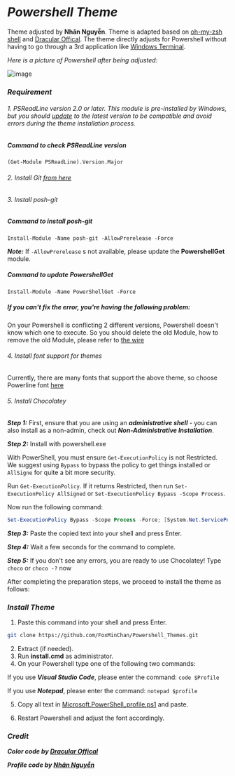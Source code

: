 ﻿# _*Powershell Theme*_

Theme adjusted by **Nhân Nguyễn**. Theme is adapted based on [oh-my-zsh shell](https://github.com/ohmyzsh/ohmyzsh/wiki/Themes) and [Dracular Offical](https://draculatheme.com/). The theme directly adjusts for Powershell without having to go through a 3rd application like [Windows Terminal](https://github.com/microsoft/terminal).

_Here is a picture of Powershell after being adjusted:_

![image](https://user-images.githubusercontent.com/56079798/123784263-72d9c080-d901-11eb-813b-3631a5baa1cf.png)

### _Requirement_

###### 1. PSReadLine version 2.0 or later. This module is pre-installed by Windows, but you should [update](https://github.com/PowerShell/PSReadLine#user-content-upgrading) to the latest version to be compatible and avoid errors during the theme installation process.

##### _Command to check PSReadLine version_

```cmdlet
(Get-Module PSReadLine).Version.Major
```

###### 2. Install Git [from here](https://git-scm.com/)

###### 3. Install posh-git

##### _Command to install posh-git_

```cmdlet
Install-Module -Name posh-git -AllowPrerelease -Force
```

**_Note:_**
If `-AllowPrerelease` s not available, please update the **PowershellGet** module.

##### _Command to update PowershellGet_

```cmdlet
Install-Module -Name PowerShellGet -Force
```

##### _If you can't fix the error, you're having the following problem:_

On your Powershell is conflicting 2 different versions, Powershell doesn't know which one to execute. So you should delete the old Module, how to remove the old Module, please refer to [the wire](https://www.locktar.nl/programming/powershell/upgrading-powershellget-to-the-latest-version/)

###### 4. Install font support for themes

Currently, there are many fonts that support the above theme, so choose Powerline font [here](https://github.com/powerline/fonts)

###### 5. Install Chocolatey

**_Step 1:_** First, ensure that you are using an **_administrative shell_** - you can also install as a non-admin, check out **_Non-Administrative Installation_**.

**_Step 2:_** Install with powershell.exe

With PowerShell, you must ensure `Get-ExecutionPolicy` is not Restricted. We suggest using `Bypass` to bypass the policy to get things installed or `AllSigne` for quite a bit more security.

Run `Get-ExecutionPolicy`. If it returns Restricted, then run `Set-ExecutionPolicy AllSigned` or `Set-ExecutionPolicy Bypass -Scope Process`.

Now run the following command:

```powershell
Set-ExecutionPolicy Bypass -Scope Process -Force; [System.Net.ServicePointManager]::SecurityProtocol = [System.Net.ServicePointManager]::SecurityProtocol -bor 3072; iex ((New-Object System.Net.WebClient).DownloadString('https://chocolatey.org/install.ps1'))
```

**_Step 3:_** Paste the copied text into your shell and press Enter.

**_Step 4:_** Wait a few seconds for the command to complete.

**_Step 5:_** If you don't see any errors, you are ready to use Chocolatey! Type `choco` or `choco -?` now

After completing the preparation steps, we proceed to install the theme as follows:

### _Install Theme_

1. Paste this command into your shell and press Enter.

```bash
git clone https://github.com/FoxMinChan/Powershell_Themes.git
```

2. Extract (if needed).
3. Run **install.cmd** as administrator.
4. On your Powershell type one of the following two commands:

If you use **_Visual Studio Code_**, please enter the command: `code $Profile`

If you use **_Notepad_**, please enter the command: `notepad $profile`

5. Copy all text in [Microsoft.PowerShell_profile.ps1](https://github.com/FoxMinChan/Powershell_Themes/blob/main/Microsoft.PowerShell_profile.ps1) and paste.

6. Restart Powershell and adjust the font accordingly.

### _Credit_

**_Color code by [Dracular Offical](https://draculatheme.com/)_**

**_Profile code by [Nhân Nguyễn](https://www.facebook.com/FoxMinChan/)_**
